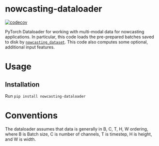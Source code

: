 # nowcasting-dataloader

[![codecov](https://codecov.io/gh/openclimatefix/nowcasting_dataloader/branch/main/graph/badge.svg?token=ABTGF6GYHN)](https://codecov.io/gh/openclimatefix/nowcasting_api)


PyTorch Dataloader for working with multi-modal data for nowcasting applications.  In particular, this code loads the pre-prepared batches saved to disk by [`nowcasting_dataset`](https://github.com/openclimatefix/nowcasting_dataset).  This code also computes some optional, additional input features.

# Usage

## Installation

Run `pip install nowcasting-dataloader`

# Conventions

The dataloader assumes that data is generally in B, C, T, H, W ordering, where B is Batch size, C is number of channels, T is timestep, H is height, and W is width.
